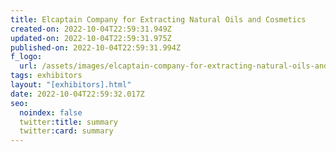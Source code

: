 ```yaml
---
title: Elcaptain Company for Extracting Natural Oils and Cosmetics
created-on: 2022-10-04T22:59:31.949Z
updated-on: 2022-10-04T22:59:31.975Z
published-on: 2022-10-04T22:59:31.994Z
f_logo:
  url: /assets/images/elcaptain-company-for-extracting-natural-oils-and-cosmetics.jpg
tags: exhibitors
layout: "[exhibitors].html"
date: 2022-10-04T22:59:32.017Z
seo:
  noindex: false
  twitter:title: summary
  twitter:card: summary
---
```

